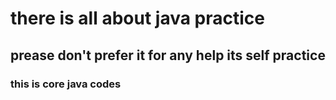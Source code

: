 # there is all about java practice
## prease don't prefer it for any help its self practice
### this is core java codes
